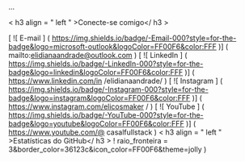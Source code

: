 <!-- 
## Oi, Devs!! 👋

### - 🌱 Atualmente estou aprendendo:  <img src="https://cdn.jsdelivr.net/gh/devicons/devicon/icons/javascript/javascript-original.svg" width="25" height="25"/>  <img src="https://cdn.jsdelivr.net/gh/devicons/devicon/icons/html5/html5-original-wordmark.svg" width="30" height="30"/> <img src="https://cdn.jsdelivr.net/gh/devicons/devicon/icons/css3/css3-original-wordmark.svg" width="30" height="30" />
          


**taizaoliveira/taizaoliveira** is a ✨ _special_ ✨ repository because its `README.md` (this file) appears on your GitHub profile.
<img src="https://cdn.jsdelivr.net/gh/devicons/devicon/icons/java/java-original.svg" width="30" height="30"/>
Here are some ideas to get you started:

- 🔭 Atualmente estou trabalhando em ...
- 🌱 Atualmente estou aprendendo ...
- 👯 Estou procurando colaborar em ...
- 🤔 Estou procurando ajuda com ...
- 💬 Pergunte-me sobre ...
- 📫 Como entrar em contato comigo: ...
- 😄 Pronomes: ...
- ⚡ Curiosidade: ...


## Estatísticas GitHub
<div>
<a href="https://github.com/taizaoliveira">
<img height="180em" src="https://github-readme-stats.vercel.app/api/top-langs/?username=taizaoliveira&layout=compact&langs_count=7&theme=dracula"/>
<img height="180em" src="https://github-readme-stats.vercel.app/api?username=taizaoliveira&show_icons=true&theme=dracula&include_all_commits=true&count_private=true"/>
</div>


## Ferramentas e Tecnologias

<img src="https://cdn.jsdelivr.net/gh/devicons/devicon/icons/git/git-original.svg" width="40" height="40"/> 

## Estou aprendendo

<img src="https://cdn.jsdelivr.net/gh/devicons/devicon/icons/java/java-original.svg" width="40" height="40"/>  <img src="https://cdn.jsdelivr.net/gh/devicons/devicon/icons/linux/linux-original.svg" width="40" height="40"/>  <img src="https://cdn.jsdelivr.net/gh/devicons/devicon/icons/javascript/javascript-original.svg" width="40" height="40"/>

## Contatos:

<div>
<a href="https://instagram.com/t.a.i.z.a" target="_blank"><img src="https://img.shields.io/badge/-Instagram-%23E4405F?style=for-the-badge&logo=instagram&logoColor=white" target="_blank"></a>
<a href = "mailto:taizapauladeoliveiralima"><img src="https://img.shields.io/badge/Gmail-D14836?style=for-the-badge&logo=gmail&logoColor=white" target="_blank"></a>
<a href="https://www.linkedin.com/in/taiza-paula-de-oliveira-lima/" target="_blank"><img src="https://img.shields.io/badge/-LinkedIn-%230077B5?style=for-the-badge&logo=linkedin&logoColor=white" target="_blank"></a>   
</div>

-->
...
<!-- 
@@ -1,21 +1,20 @@
< img  align = " right "  alt = " Vetor do desenvolvedor criado por storyset - www.freepik.com "  height = " 380 "  src = " https://user-images.githubusercontent.com/97471199/230774187-e482399b-492c- 4c17-a831-0314bf90526e.png " >
<h1>​​
    <a href="https://elidianaandrade.github.io/">
    <img align="center" alt="Logo Elidiana Andrade" width="36px" src="https://user-images.githubusercontent.com/97471199/230773934-2eeb538d-d992-4199-872e-117c1c635d81.png" </a>
    <span>Elidiana Andrade</span>
</ h1 >
< p  alinhamento = " justificar " >Desenvolvedor Front-end de Salvador-BA, Brasil, pós-graduado em Desenvolvimento de Software com Metodologia Ágil. Meu primeiro “Hello World” foi na pré-adolescência quando tive contato com HTML, CSS e um pouco de JavaScript e Notepad++.
<br>​​
Apaixonado por artes e tecnologia, alguns dos meus hobbies são jogos, assistir, ler e fazer acessórios de cosplay < a  href = " https://www.instagram.com/elicosmaker/ " >( @ elicosmaker )</ a >.< / p >
<!--
[![Visualização](https://img.shields.io/badge/Portfolio-000?style=for-the-badge&logo=github&logoColor=FF00F6)](https://elidianaandrade.github.io/)
[![Página do GitHub](https://img.shields.io/badge/elidianaandrade.github.io-67136f?style=for-the-badge)](https://elidianaandrade.github.io/)
-->
< h3  align = " left " >Conecte-se comigo</ h3 >

[ ![ E-mail ] ( https://img.shields.io/badge/-Email-000?style=for-the-badge&logo=microsoft-outlook&logoColor=FF00F6&color:FFF )] ( mailto:elidianaandrade@outlook.com )
[ ![ LinkedIn ] ( https://img.shields.io/badge/-LinkedIn-000?style=for-the-badge&logo=linkedin&logoColor=FF00F6&color:FFF )] ( https://www.linkedin.com/in /elidianaandrade/ )
[ ![ Instagram ] ( https://img.shields.io/badge/-Instagram-000?style=for-the-badge&logo=instagram&logoColor=FF00F6&color:FFF )] ( https://www.instagram.com/elicosmaker / )
[ ![ YouTube ] ( https://img.shields.io/badge/-YouTube-000?style=for-the-badge&logo=youtube&logoColor=FF00F6&color:FFF )] ( https://www.youtube.com/@ casalfullstack )
< h3  align = " left " >Estatísticas do GitHub</ h3 >
! raio_fronteira =​ ​3&border_color=36123c&icon_color=FF00F6&theme=jolly )
<!-- [![Idiomas mais usados](https://github-readme-stats-git-masterrstaa-rickstaa.vercel.app/api/top-langs/?username=elidianaandrade&line_height=10&card_width=290&layout=compact&hide_title=false&count_private =true&langs_count=4&show_icons=true&title_color=FF00F6&hide=html,css&bg_color=000&text_color=8B8B8B&border_radius=3&border_color=561760&count_private=true)](https://github.com/elidianaandrade/github-readme-stats) -- >
<br>​​
< detalhes  alinhar = " esquerda " >
  < resumo </ resumo >
 
  - Emblemas por < a  href = " https://shields.io/ " >shields.io</ a >< br >
  - Estatísticas do GitHub por <a href = " https://github.com/anuraghazra/github-readme-stats " >  anuraghazra < / a >
  - Vetor do desenvolvedor criado por <a href = " https://www.freepik.com/vectors/developer " > storyset - www.freepik.com  < / a > ( editado pelo autor )
 
  < div  align = " right " > Feito com 💜 por < a  href = " https://github.com/elidianaandrade " >EA</ a >.</ div >
</ detalhes >
-->
